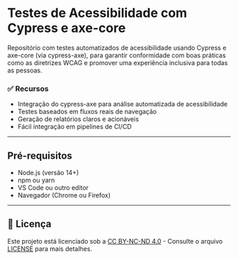 # Testes de Acessibilidade com Cypress e axe-core
Repositório com testes automatizados de acessibilidade usando Cypress e axe-core (via cypress-axe), para garantir conformidade com boas práticas como as diretrizes WCAG e promover uma experiência inclusiva para todas as pessoas.

### ✅ Recursos
- Integração do cypress-axe para análise automatizada de acessibilidade
- Testes baseados em fluxos reais de navegação
- Geração de relatórios claros e acionáveis
- Fácil integração em pipelines de CI/CD
---

## Pré-requisitos
- Node.js (versão 14+)
- npm ou yarn
- VS Code ou outro editor
- Navegador (Chrome ou Firefox)





---
## 📄 Licença

Este projeto está licenciado sob a [CC BY-NC-ND 4.0](https://creativecommons.org/licenses/by-nc-nd/4.0/) - Consulte o arquivo [LICENSE](./LICENSE) para mais detalhes.
